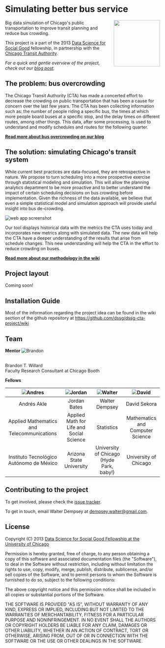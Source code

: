 Simulating better bus service
=================

[<img src="https://dssg.uchicago.edu/wp-content/uploads/2015/10/cta.png" align="right" width="150">](http://www.transitchicago.com)

Big data simulation of Chicago's public transportation to improve transit planning and reduce bus crowding.

This project is a part of the 2013 [Data Science for Social Good](https://dssg.uchicago.edu) fellowship, in partnership with the [Chicago Transit Authority](http://www.transitchicago.com/).

*For a quick and gentle overview of the project, check out our [blog post](https://dssg.uchicago.edu/cta-why-bus-crowding-happens-and-how-data-can-help).*

## The problem: bus overcrowding
The Chicago Transit Authority (CTA) has made a concerted effort to decrease the crowding on public transportation that has been a 
cause for concern over the last few years. The CTA has been collecting information such as: the number of people riding a 
specific bus, the times at which more people board buses at a specific stop, and the delay times on different routes, among other
things. This data, after some processing, is used to understand and modify schedules and routes for the following quarter.

**[Read more about bus overcrowding on our blog](https://dssg.uchicago.edu/cta-why-bus-crowding-happens-and-how-data-can-help)**

## The solution: simulating Chicago's transit system
While current best practices are data-focused, they are retrospective in nature. We propose to turn scheduling into a more 
prospective exercise through statistical modeling and simulation. This will allow the planning analytics department to be more
proactive and to better understand the impact of certain scheduling decisions on bus crowding before implementation. Given the 
richness of the data available, we believe that even a simple statistical model and simulation approach will provide useful 
insight into bus de-crowding.

![web app screenshot](https://raw.github.com/dssg/dssg.github.io/master/img/posts/cta-sim-screenshot.png)

Our tool displays historical data with the metrics the CTA uses today and incorporates new metrics along with simulated
data. The new data will help the CTA have a deeper understanding of the results that arise from schedule changes. This new
understanding will help the CTA in the effort to reduce crowding on buses.

**[Read more about our methodology in the wiki](../../wiki/Models)**

## Project layout
Coming soon!

## Installation Guide 
Most of the information regarding the project idea can be found in the wiki section of the github repository at https://github.com/dssg/dssg-cta-project/wiki

## Team

**Mentor**
![Brandon](http://dssg.uchicago.edu/wp-content/uploads/2015/10/willard.jpg) 

<br>
Brandon T. Willard <br>
Faculty Research Consultant at Chicago Booth 

**Fellows**

| ![Andres](http://dssg.uchicago.edu/wp-content/uploads/2015/10/carranza.jpg) | ![Jordan](http://dssg.uchicago.edu/wp-content/uploads/2015/10/bates.jpg) | ![Walter](http://dssg.uchicago.edu/wp-content/uploads/2015/10/dempsey.jpg) |![David](http://dssg.io/img/people/sekora.jpg) |
|:---:|:---:|:---:|:---:|
| Andr&eacute;s Akle | Jordan Bates | Walter Dempsey | David Sekora |
| Applied Mathematics and Telecommunications | Applied Math for Life and Social Science | Statistics | Mathematics and Computer Science |
| Instituto Tecnol&oacute;gico Aut&oacute;nomo de M&eacute;xico | Arizona State University | University of Chicago (Hyde Park, baby!)| University of Chicago |

## Contributing to the project
To get involved, please check the [issue tracker](https://github.com/dssg/cta-sim/issues).

To get in touch, email Walter Dempsey at <dempsey.walter@gmail.com>.

## License 

Copyright (C) 2013 [Data Science for Social Good Fellowship at the University of Chicago](https://dssg.uchicago.edu)

Permission is hereby granted, free of charge, to any person obtaining a copy of this software and associated documentation files (the "Software"), to deal in the Software without restriction, including without limitation the rights to use, copy, modify, merge, publish, distribute, sublicense, and/or sell copies of the Software, and to permit persons to whom the Software is furnished to do so, subject to the following conditions:

The above copyright notice and this permission notice shall be included in all copies or substantial portions of the Software.

THE SOFTWARE IS PROVIDED "AS IS", WITHOUT WARRANTY OF ANY KIND, EXPRESS OR IMPLIED, INCLUDING BUT NOT LIMITED TO THE WARRANTIES OF MERCHANTABILITY, FITNESS FOR A PARTICULAR PURPOSE AND NONINFRINGEMENT. IN NO EVENT SHALL THE AUTHORS OR COPYRIGHT HOLDERS BE LIABLE FOR ANY CLAIM, DAMAGES OR OTHER LIABILITY, WHETHER IN AN ACTION OF CONTRACT, TORT OR OTHERWISE, ARISING FROM, OUT OF OR IN CONNECTION WITH THE SOFTWARE OR THE USE OR OTHER DEALINGS IN THE SOFTWARE.

